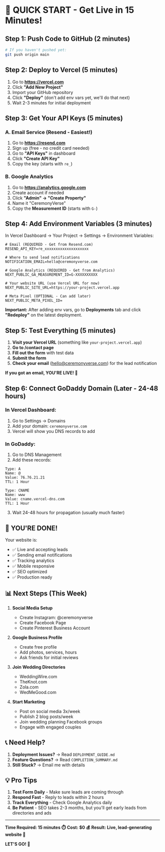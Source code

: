 # 🚀 QUICK START - Get Live in 15 Minutes!

## Step 1: Push Code to GitHub (2 minutes)

```bash
# If you haven't pushed yet:
git push origin main
```

## Step 2: Deploy to Vercel (5 minutes)

1. Go to **https://vercel.com**
2. Click **"Add New Project"**
3. Import your GitHub repository
4. Click **"Deploy"** (don't add env vars yet, we'll do that next)
5. Wait 2-3 minutes for initial deployment

## Step 3: Get Your API Keys (5 minutes)

### A. Email Service (Resend - Easiest!)
1. Go to **https://resend.com**
2. Sign up (free - no credit card needed)
3. Go to **"API Keys"** in dashboard
4. Click **"Create API Key"**
5. Copy the key (starts with `re_`)

### B. Google Analytics
1. Go to **https://analytics.google.com**
2. Create account if needed
3. Click **"Admin" → "Create Property"**
4. Name it "CeremonyVerse"
5. Copy the **Measurement ID** (starts with `G-`)

## Step 4: Add Environment Variables (3 minutes)

In Vercel Dashboard → Your Project → Settings → Environment Variables:

```env
# Email (REQUIRED - Get from Resend.com)
RESEND_API_KEY=re_xxxxxxxxxxxxxxxxxxxx

# Where to send lead notifications
NOTIFICATION_EMAIL=hello@ceremonyverse.com

# Google Analytics (REQUIRED - Get from Analytics)
NEXT_PUBLIC_GA_MEASUREMENT_ID=G-XXXXXXXXXX

# Your website URL (use Vercel URL for now)
NEXT_PUBLIC_SITE_URL=https://your-project.vercel.app

# Meta Pixel (OPTIONAL - Can add later)
NEXT_PUBLIC_META_PIXEL_ID=
```

**Important:** After adding env vars, go to **Deployments** tab and click **"Redeploy"** on the latest deployment.

## Step 5: Test Everything (5 minutes)

1. **Visit your Vercel URL** (something like `your-project.vercel.app`)
2. **Go to /contact page**
3. **Fill out the form** with test data
4. **Submit the form**
5. **Check your email** (hello@ceremonyverse.com) for the lead notification

**If you got an email, YOU'RE LIVE! 🎉**

## Step 6: Connect GoDaddy Domain (Later - 24-48 hours)

### In Vercel Dashboard:
1. Go to Settings → Domains
2. Add your domain: `ceremonyverse.com`
3. Vercel will show you DNS records to add

### In GoDaddy:
1. Go to DNS Management
2. Add these records:

```
Type: A
Name: @
Value: 76.76.21.21
TTL: 1 Hour

Type: CNAME
Name: www
Value: cname.vercel-dns.com
TTL: 1 Hour
```

3. Wait 24-48 hours for propagation (usually much faster)

## 🎯 YOU'RE DONE!

Your website is:
- ✅ Live and accepting leads
- ✅ Sending email notifications
- ✅ Tracking analytics
- ✅ Mobile responsive
- ✅ SEO optimized
- ✅ Production ready

## 📊 Next Steps (This Week)

1. **Social Media Setup**
   - Create Instagram: @ceremonyverse
   - Create Facebook Page
   - Create Pinterest Business Account

2. **Google Business Profile**
   - Create free profile
   - Add photos, services, hours
   - Ask friends for initial reviews

3. **Join Wedding Directories**
   - WeddingWire.com
   - TheKnot.com
   - Zola.com
   - WedMeGood.com

4. **Start Marketing**
   - Post on social media 3x/week
   - Publish 2 blog posts/week
   - Join wedding planning Facebook groups
   - Engage with engaged couples

## 📞 Need Help?

1. **Deployment Issues?** → Read `DEPLOYMENT_GUIDE.md`
2. **Feature Questions?** → Read `COMPLETION_SUMMARY.md`
3. **Still Stuck?** → Email me with details

## 💡 Pro Tips

1. **Test Form Daily** - Make sure leads are coming through
2. **Respond Fast** - Reply to leads within 2 hours
3. **Track Everything** - Check Google Analytics daily
4. **Be Patient** - SEO takes 2-3 months, but you'll get early leads from directories and ads

---

**Time Required: 15 minutes ⏱️**
**Cost: $0 💰**
**Result: Live, lead-generating website 🎉**

**LET'S GO! 🚀**
